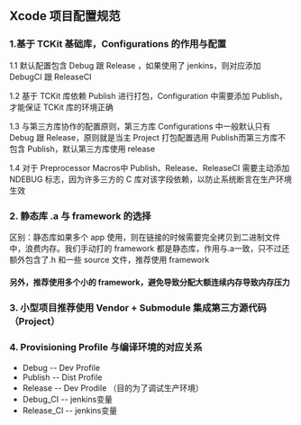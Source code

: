 ## Xcode 项目配置规范

### 1.基于 TCKit 基础库，Configurations 的作用与配置
 1.1 默认配置包含 Debug 跟 Release ，如果使用了 jenkins，则对应添加 DebugCI 跟 ReleaseCI
 
 1.2 基于 TCKit 库依赖 Publish 进行打包，Configuration 中需要添加 Publish，才能保证 TCKit 库的环境正确

 1.3 与第三方库协作的配置原则，第三方库 Configurations 中一般默认只有 Debug 跟 Release，原则就是当主 Project 打包配置选用 Publish而第三方库不包含 Publish，默认第三方库使用 release

1.4 对于 Preprocessor Macros中 Publish、Release、ReleaseCI 需要主动添加 NDEBUG 标志，因为许多三方的 C 库对该字段依赖，以防止系统断言在生产环境生效

### 2. 静态库 .a 与 framework 的选择
区别：静态库如果多个 app 使用，则在链接的时候需要完全拷贝到二进制文件中，浪费内存。我们手动打的 framework 都是静态库，作用与.a一致，只不过还额外包含了.h 和一些 source 文件，推荐使用 framework

#### 另外，推荐使用多个小的 framework，避免导致分配大额连续内存导致内存压力

### 3. 小型项目推荐使用 Vendor + Submodule 集成第三方源代码（Project）

### 4. Provisioning Profile 与编译环境的对应关系

+ Debug -- Dev Profile
+ Publish -- Dist Profile
+ Release -- Dev Prodile （目的为了调试生产环境）
+ Debug_CI -- jenkins变量
+ Release_CI -- jenkins变量


